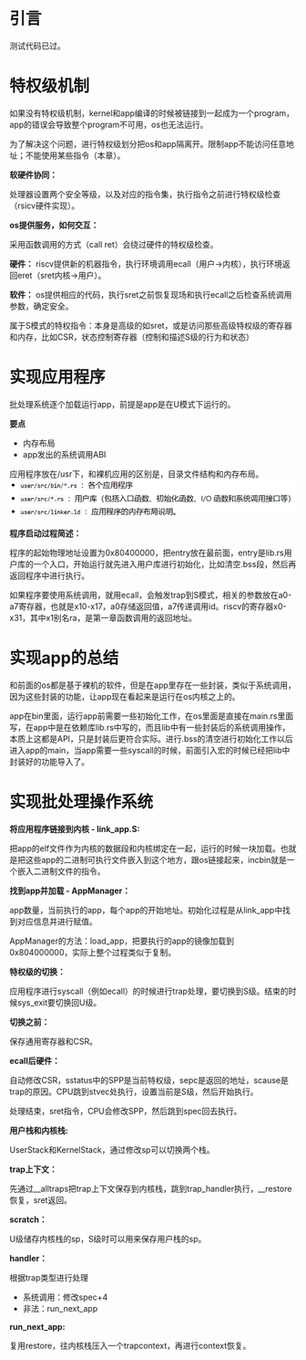 # 引言

测试代码已过。

# 特权级机制

如果没有特权级机制，kernel和app编译的时候被链接到一起成为一个program，app的错误会导致整个program不可用，os也无法运行。

为了解决这个问题，进行特权级划分把os和app隔离开。限制app不能访问任意地址；不能使用某些指令（本章）。

**软硬件协同：**

处理器设置两个安全等级，以及对应的指令集，执行指令之前进行特权级检查（rsicv硬件实现）。

**os提供服务，如何交互：**

采用函数调用的方式（call ret）会绕过硬件的特权级检查。

**硬件：**
riscv提供新的机器指令，执行环境调用ecall（用户->内核），执行环境返回eret（sret内核->用户）。

**软件：**
os提供相应的代码，执行sret之前恢复现场和执行ecall之后检查系统调用参数，确定安全。

属于S模式的特权指令：本身是高级的如sret，或是访问那些高级特权级的寄存器和内存，比如CSR，状态控制寄存器（控制和描述S级的行为和状态）

# 实现应用程序

批处理系统逐个加载运行app，前提是app是在U模式下运行的。

**要点**

- 内存布局
- app发出的系统调用ABI

应用程序放在/usr下，和裸机应用的区别是，目录文件结构和内存布局。![alt text](image-2.png)

**程序启动过程简述：**

程序的起始物理地址设置为0x80400000，把entry放在最前面，entry是lib.rs用户库的一个入口，开始运行就先进入用户库进行初始化，比如清空.bss段，然后再返回程序中进行执行。

如果程序要使用系统调用，就用ecall，会触发trap到S模式，相关的参数放在a0-a7寄存器，也就是x10-x17，a0存储返回值，a7传递调用id。riscv的寄存器x0-x31，其中x1别名ra，是第一章函数调用的返回地址。

# 实现app的总结

和前面的os都是基于裸机的软件，但是在app里存在一些封装，类似于系统调用，因为这些封装的功能，让app现在看起来是运行在os内核之上的。

app在bin里面，运行app前需要一些初始化工作，在os里面是直接在main.rs里面写，在app中是在依赖库lib.rs中写的，而且lib中有一些封装后的系统调用操作，本质上这都是API，只是封装后更符合实际。进行.bss的清空进行初始化工作以后进入app的main，当app需要一些syscall的时候，前面引入宏的时候已经把lib中封装好的功能导入了。

# 实现批处理操作系统

**将应用程序链接到内核 - link_app.S:**

把app的elf文件作为内核的数据段和内核绑定在一起，运行的时候一块加载。也就是把这些app的二进制可执行文件嵌入到这个地方，跟os链接起来，incbin就是一个嵌入二进制文件的指令。

**找到app并加载 - AppManager：**

app数量，当前执行的app，每个app的开始地址。初始化过程是从link_app中找到对应信息并进行赋值。

AppManager的方法：load_app，把要执行的app的镜像加载到0x804000000，实际上整个过程类似于复制。

**特权级的切换：**

应用程序进行syscall（例如ecall）的时候进行trap处理，要切换到S级。结束的时候sys_exit要切换回U级。

**切换之前：**

保存通用寄存器和CSR。

**ecall后硬件：**

自动修改CSR，sstatus中的SPP是当前特权级，sepc是返回的地址，scause是trap的原因。CPU跳到stvec处执行，设置当前是S级，然后开始执行。

处理结束，sret指令，CPU会修改SPP，然后跳到spec回去执行。

**用户栈和内核栈:**

UserStack和KernelStack，通过修改sp可以切换两个栈。

**trap上下文：**

先通过__alltraps把trap上下文保存到内核栈，跳到trap_handler执行，__restore恢复，sret返回。

**scratch：**

U级储存内核栈的sp，S级时可以用来保存用户栈的sp。

**handler：**

根据trap类型进行处理

- 系统调用：修改spec+4
- 非法：run_next_app

**run_next_app:**

复用restore，往内核栈压入一个trapcontext，再进行context恢复。
